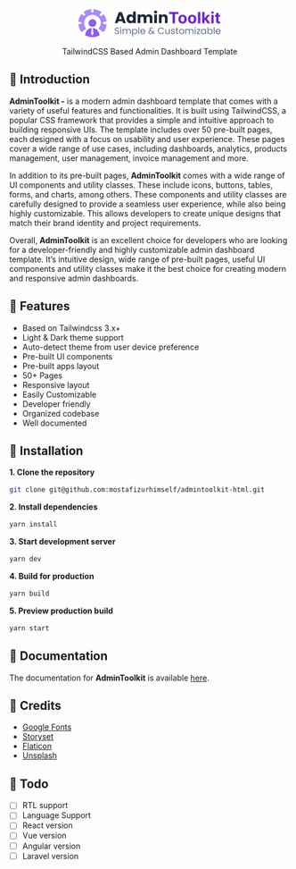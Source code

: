 <div align="center">
  <img src="./src/images/logo.png" height="50px">
  <p align="center">
    TailwindCSS Based Admin Dashboard Template
  </p>
</div>

## 📌 Introduction

**AdminToolkit -** is a modern admin dashboard template that comes with a variety of useful features and functionalities. It is built using TailwindCSS, a popular CSS framework that provides a simple and intuitive approach to building responsive UIs. The template includes over 50 pre-built pages, each designed with a focus on usability and user experience. These pages cover a wide range of use cases, including dashboards, analytics, products management, user management, invoice management and more.

In addition to its pre-built pages, **AdminToolkit** comes with a wide range of UI components and utility classes. These include icons, buttons, tables, forms, and charts, among others. These components and utility classes are carefully designed to provide a seamless user experience, while also being highly customizable. This allows developers to create unique designs that match their brand identity and project requirements.

Overall, **AdminToolkit** is an excellent choice for developers who are looking for a developer-friendly and highly customizable admin dashboard template. It’s intuitive design, wide range of pre-built pages, useful UI components and utility classes make it the best choice for creating modern and responsive admin dashboards.

## 📌 Features

- Based on Tailwindcss 3.x+
- Light & Dark theme support
- Auto-detect theme from user device preference
- Pre-built UI components
- Pre-built apps layout
- 50+ Pages
- Responsive layout
- Easily Customizable
- Developer friendly
- Organized codebase
- Well documented

## 📌 Installation

**1. Clone the repository**

```bash
git clone git@github.com:mostafizurhimself/admintoolkit-html.git
```

**2. Install dependencies**

```bash
yarn install
```

**3. Start development server**

```bash
yarn dev
```

**4. Build for production**

```bash
yarn build
```

**5. Preview production build**

```bash
yarn start
```

## 📌 Documentation

The documentation for **AdminToolkit** is available [here](./documentation.pdf).

## 📌 Credits

- [Google Fonts](https://fonts.google.com/)
- [Storyset](https://storyset.com/)
- [Flaticon](https://www.flaticon.com/)
- [Unsplash](https://unsplash.com/)

## 📌 Todo

- [ ] RTL support
- [ ] Language Support
- [ ] React version
- [ ] Vue version
- [ ] Angular version
- [ ] Laravel version
